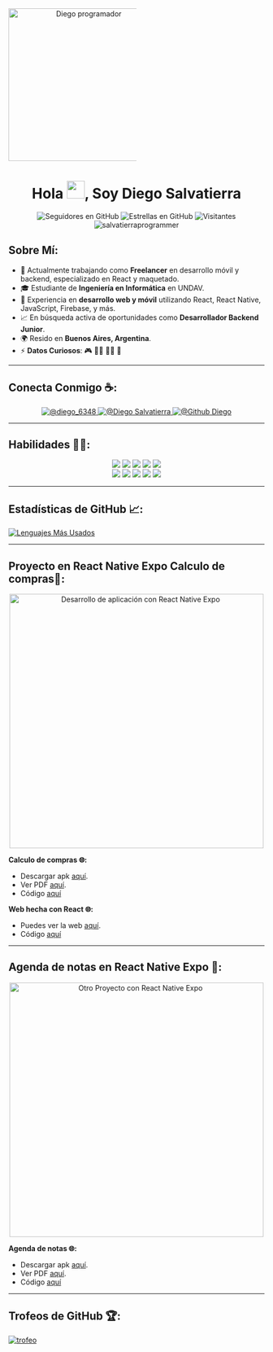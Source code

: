<div align="center" style="width: 50%">
    <img alt="Diego programador" 
         src="" 
         width="300"/>
</div>

<h1 align="center">
    Hola <img src="https://media.giphy.com/media/hvRJCLFzcasrR4ia7z/giphy.gif" width="35">, Soy Diego Salvatierra
</h1>

<div align="center">
    <img alt="Seguidores en GitHub" src="https://img.shields.io/github/followers/salvatierraprogrammer?style=social" />
    <img alt="Estrellas en GitHub" src="https://img.shields.io/github/stars/salvatierraprogrammer?style=social" />
    <img alt="Visitantes" src="https://visitor-badge.laobi.icu/badge?page_id=salvatierraprogrammer.repoName" />
    <img src="https://komarev.com/ghpvc/?username=salvatierraprogrammer" alt="salvatierraprogrammer" />
</div>

## Sobre Mí:

- 🏢 Actualmente trabajando como **Freelancer** en desarrollo móvil y backend, especializado en React y maquetado.
- 🎓 Estudiante de **Ingeniería en Informática** en UNDAV.
- 🔧 Experiencia en **desarrollo web y móvil** utilizando React, React Native, JavaScript, Firebase, y más.
- 📈 En búsqueda activa de oportunidades como **Desarrollador Backend Junior**.
- 🌍 Resido en **Buenos Aires, Argentina**.
- ⚡ **Datos Curiosos**: 🎮 🧑‍💻 🚴‍♂️ 🍿

---

## Conecta Conmigo ☕:

<div align="center">
    <a href="https://www.instagram.com/diego_6348/">
        <img src="https://img.icons8.com/fluency/48/000000/instagram-new.png" alt="@diego_6348"/>
    </a>
    <a href="https://www.linkedin.com/in/dos354ab4/">
        <img src="https://img.icons8.com/fluency/48/000000/linkedin.png" alt="@Diego Salvatierra"/>
    </a>
    <a href="https://github.com/salvatierraprogrammer">
        <img src="https://img.icons8.com/fluency/48/000000/github.png" alt="@Github Diego"/>
    </a>
</div>

---

## Habilidades 🧑‍💻:

<div align="center">
    <img src="https://img.icons8.com/color/48/000000/html-5--v1.png"/>
    <img src="https://img.icons8.com/color/48/000000/css3.png"/>
    <img src="https://img.icons8.com/color/48/000000/javascript--v1.png"/>
    <img src="https://img.icons8.com/office/48/000000/react.png"/>
    <img src="https://img.icons8.com/color/48/000000/firebase.png"/>
    <br/>
    <img src="https://img.icons8.com/color/48/000000/mysql-logo.png"/>
    <img src="https://img.icons8.com/color/48/000000/python.png"/>
    <img src="https://img.icons8.com/color/48/000000/java-coffee-cup-logo--v1.png"/>
    <img src="https://img.icons8.com/officel/48/000000/php-logo.png"/>
    <img src="https://img.icons8.com/fluency/48/000000/laravel.png"/>
</div>

---

## Estadísticas de GitHub 📈:

[![Lenguajes Más Usados](https://github-readme-stats.vercel.app/api/top-langs/?username=salvatierraprogrammer&theme=algolia)](https://github.com/salvatierraprogrammer/github-readme-stats)

---

## Proyecto en React Native Expo Calculo de compras📱:

<div align="center">
    <img alt="Desarrollo de aplicación con React Native Expo" 
         src="https://firebasestorage.googleapis.com/v0/b/react-firebase-e0cf3.appspot.com/o/Google%20Pixel%204%20XL%20Presentation.png?alt=media&token=8eb903bb-f9df-4fc9-b71d-1a033855931b" 
         width="500"/>
</div>

**Calculo de compras 🌐:**

- Descargar apk [aquí](https://drive.google.com/file/d/1sSEXt5JWVBSrkVzcKSn5v8nVO6C6xi66/view?usp=sharing).
- Ver PDF [aquí](https://drive.google.com/file/d/1nbBHqSKm4PHVg8UxABweilFKFIUSGvZv/view?usp=sharing).
- Código [aquí](#)

**Web hecha con React 🌐:**

- Puedes ver la web [aquí](https://mis-compras-calculo.netlify.app/).
- Código [aquí](#)

---

## Agenda de notas en React Native Expo 📱:

<div align="center">
    <img alt="Otro Proyecto con React Native Expo" 
         src="https://firebasestorage.googleapis.com/v0/b/react-firebase-e0cf3.appspot.com/o/Captura%20de%20pantalla%202024-10-02%20202110.png?alt=media&token=f3b026e0-3709-471d-8dc5-1be9085455d1" 
         width="500"/>
</div>

**Agenda de notas 🌐:**

- Descargar apk [aquí](https://drive.google.com/file/d/1wHhdyxg7hveNjwPy9qwIMTEFSM5FPNu-/view?usp=sharing).
- Ver PDF [aquí](https://drive.google.com/file/d/1miIAP4qkDpUQeLL99A9Eh5mxv8G7Dvej/view?usp=sharing).
- Código [aquí](#)

---

## Trofeos de GitHub 🏆:

[![trofeo](https://github-profile-trophy.vercel.app/?username=salvatierraprogrammer)](https://github.com/salvatierraprogrammer/github-profile-trophy)

